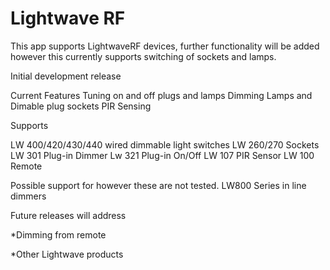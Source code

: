 # Lightwave RF


 This app supports LightwaveRF devices, further functionality will be added however this currently supports switching of sockets and lamps.
 
 Initial development release 
 
 Current Features
  Tuning on and off plugs and lamps
  Dimming Lamps and Dimable plug sockets
  PIR Sensing
  
  
 Supports 
 
  LW 400/420/430/440  wired dimmable light switches
  LW 260/270 Sockets
  LW 301 Plug-in Dimmer
  Lw 321 Plug-in On/Off
  LW 107 PIR Sensor
  LW 100 Remote
  
  Possible support for however these are not tested.
  LW800 Series in line dimmers 
  
 
 Future releases will address 

 *Dimming from remote

 *Other Lightwave products
